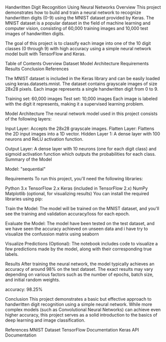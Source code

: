 Handwritten Digit Recognition Using Neural Networks
Overview
This project demonstrates how to build and train a neural network to recognize handwritten digits (0-9) using the MNIST dataset provided by Keras. The MNIST dataset is a popular dataset in the field of machine learning and computer vision, consisting of 60,000 training images and 10,000 test images of handwritten digits.

The goal of this project is to classify each image into one of the 10 digit classes (0 through 9) with high accuracy using a simple neural network model built with TensorFlow and Keras.

Table of Contents
Overview
Dataset
Model Architecture
Requirements
Results
Conclusion
References

The MNIST dataset is included in the Keras library and can be easily loaded using keras.datasets.mnist. The dataset contains grayscale images of size 28x28 pixels. Each image represents a single handwritten digit from 0 to 9.

Training set: 60,000 images
Test set: 10,000 images
Each image is labeled with the digit it represents, making it a supervised learning problem.

Model Architecture
The neural network model used in this project consists of the following layers:

Input Layer: Accepts the 28x28 grayscale images.
Flatten Layer: Flattens the 2D input images into a 1D vector.
Hidden Layer 1: A dense layer with 100 neurons and ReLU activation function.

Output Layer: A dense layer with 10 neurons (one for each digit class) and sigmoid activation function which outputs the probabilities for each class.
Summary of the Model

Model: "sequential"

Requirements
To run this project, you'll need the following libraries:

Python 3.x
TensorFlow 2.x
Keras (included in TensorFlow 2.x)
NumPy
Matplotlib (optional, for visualizing results)
You can install the required libraries using pip:

Train the Model:
The model will be trained on the MNIST dataset, and you'll see the training and validation accuracy/loss for each epoch.

Evaluate the Model:
The model have been tested on the test dataset, and we have seen the accuracy achieved on unseen data and i have try to visualize the confussion matrix using seaborn 

Visualize Predictions (Optional):
The notebook includes code to visualize a few predictions made by the model, along with their corresponding true labels.

Results
After training the neural network, the model typically achieves an accuracy of around 98% on the test dataset. The exact results may vary depending on various factors such as the number of epochs, batch size, and initial random weights.

accuracy: 98.25%

Conclusion
This project demonstrates a basic but effective approach to handwritten digit recognition using a simple neural network. While more complex models (such as Convolutional Neural Networks) can achieve even higher accuracy, this project serves as a solid introduction to the basics of deep learning and image classification.

References
MNIST Dataset
TensorFlow Documentation
Keras API Documentation
